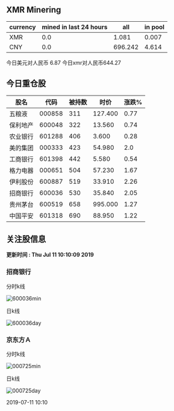 ## XMR Minering

|currency|mined in last 24 hours|all|in pool|
|---|---|---|---|
|XMR|0.0|1.081|0.007|
|CNY|0.0|696.242|4.614|

今日美元对人民币 6.87	今日xmr对人民币644.27


## 今日重仓股 

|股名|代码|被持数|时价|涨跌%|
|---|---|---|---|---|
|五粮液|000858|311|127.400|0.77|
|保利地产|600048|322|13.560|0.74|
|农业银行|601288|406|3.600|0.28|
|美的集团|000333|423|54.980|2.0|
|工商银行|601398|442|5.580|0.54|
|格力电器|000651|504|57.230|1.67|
|伊利股份|600887|519|33.910|2.26|
|招商银行|600036|530|35.840|2.05|
|贵州茅台|600519|658|995.000|1.27|
|中国平安|601318|690|88.950|1.22|

## 关注股信息
**更新时间 : Thu Jul 11 10:10:09 2019**
### 招商银行 
分时k线

![600036min](http://image.sinajs.cn/newchart/min/n/sh600036.gif)

日k线

![600036day](http://image.sinajs.cn/newchart/daily/n/sh600036.gif)

### 京东方Ａ 
分时k线

![000725min](http://image.sinajs.cn/newchart/min/n/sz000725.gif)

日k线

![000725day](http://image.sinajs.cn/newchart/daily/n/sz000725.gif)

2019-07-11 10:10